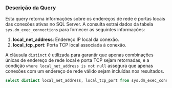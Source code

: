 ### Descrição da Query

Esta query retorna informações sobre os endereços de rede e portas locais das conexões ativas no SQL Server. A consulta extrai dados da tabela `sys.dm_exec_connections` para fornecer as seguintes informações:

1. **local_net_address**: Endereço IP local da conexão.
2. **local_tcp_port**: Porta TCP local associada à conexão.

A cláusula `distinct` é utilizada para garantir que apenas combinações únicas de endereço de rede local e porta TCP sejam retornadas, e a condição `where local_net_address is not null` assegura que apenas conexões com um endereço de rede válido sejam incluídas nos resultados.

```SQL
select distinct local_net_address, local_tcp_port from sys.dm_exec_connections where local_net_address is not null
```
